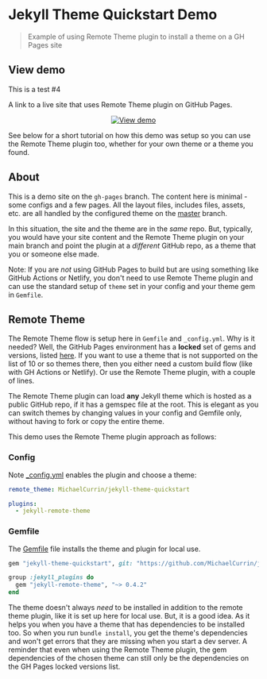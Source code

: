 # Jekyll Theme Quickstart Demo
> Example of using Remote Theme plugin to install a theme on a GH Pages site


## View demo

This is a test #4

A link to a live site that uses Remote Theme plugin on GitHub Pages.

<div align="center">

[![View demo](https://img.shields.io/badge/View-Demo_site-2ea44f?style=for-the-badge)](https://michaelcurrin.github.io/jekyll-theme-quickstart/)

</div>

See below for a short tutorial on how this demo was setup so you can use the Remote Theme plugin too, whether for your own theme or a theme you found.


## About

This is a demo site on the `gh-pages` branch. The content here is minimal - some configs and a few pages. All the layout files, includes files, assets, etc. are all handled by the configured theme on the [master](https://github.com/MichaelCurrin/jekyll-theme-quickstart) branch. 

In this situation, the site and the theme are in the _same_ repo. But, typically, you would have your site content and the Remote Theme plugin on your main branch and point the plugin at a _different_ GitHub repo, as a theme that you or someone else made.

Note: If you are _not_ using GitHub Pages to build but are using something like GitHub Actions or Netlify, you don't need to use Remote Theme plugin and can use the standard setup of `theme` set in your config and your theme gem in `Gemfile`.


## Remote Theme

The Remote Theme flow is setup here in `Gemfile` and `_config.yml`. Why is it needed? Well, the GitHub Pages environment has a **locked** set of gems and versions, listed [here](https://pages.github.com/versions/). If you want to use a theme that is not supported on the list of 10 or so themes there, then you either need a custom build flow (like with GH Actions or Netlify). Or use the Remote Theme plugin, with a couple of lines.

The Remote Theme plugin can load **any** Jekyll theme which is hosted as a public GitHub repo, if it has a gemspec file at the root. This is elegant as you can switch themes by changing values in your config and Gemfile only, without having to fork or copy the entire theme.

This demo uses the Remote Theme plugin approach as follows:

### Config 

Note [\_config.yml](/_config.yml) enables the plugin and choose a theme:

```yaml
remote_theme: MichaelCurrin/jekyll-theme-quickstart

plugins:
  - jekyll-remote-theme
```

### Gemfile 

The [Gemfile](/Gemfile) file installs the theme and plugin for local use. 

```ruby
gem "jekyll-theme-quickstart", git: "https://github.com/MichaelCurrin/jekyll-theme-quickstart"

group :jekyll_plugins do
  gem "jekyll-remote-theme", "~> 0.4.2"
end
```

The theme doesn't always _need_ to be installed in addition to the remote theme plugin, like it is set up here for local use. But, it is a good idea. As it helps you when you have a theme that has dependencies to be installed too. So when you run `bundle install`, you get the theme's dependencies and won't get errors that they are missing when you start a dev server. A reminder that even when using the Remote Theme plugin, the gem dependencies of the chosen theme can still only be the dependencies on the GH Pages locked versions list.
